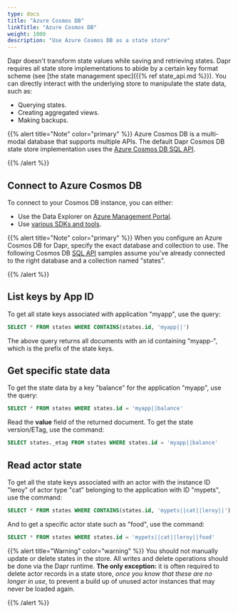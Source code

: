 ```yaml
---
type: docs
title: "Azure Cosmos DB"
linkTitle: "Azure Cosmos DB"
weight: 1000
description: "Use Azure Cosmos DB as a state store"
---
```


Dapr doesn't transform state values while saving and retrieving states. Dapr requires all state store implementations to abide by a certain key format scheme (see [the state management spec]({{% ref state_api.md %}}). You can directly interact with the underlying store to manipulate the state data, such as:

- Querying states.
- Creating aggregated views.
- Making backups.

{{% alert title="Note" color="primary" %}}
Azure Cosmos DB is a multi-modal database that supports multiple APIs. The default Dapr Cosmos DB state store implementation uses the [Azure Cosmos DB SQL API](https://docs.microsoft.com/azure/cosmos-db/sql-query-getting-started).

{{% /alert %}}

## Connect to Azure Cosmos DB

To connect to your Cosmos DB instance, you can either:

- Use the Data Explorer on [Azure Management Portal](https://portal.azure.com). 
- Use [various SDKs and tools](https://docs.microsoft.com/azure/cosmos-db/mongodb-introduction).

{{% alert title="Note" color="primary" %}}
When you configure an Azure Cosmos DB for Dapr, specify the exact database and collection to use. The following Cosmos DB [SQL API](https://docs.microsoft.com/azure/cosmos-db/sql-query-getting-started) samples assume you've already connected to the right database and a collection named "states".

{{% /alert %}}

## List keys by App ID

To get all state keys associated with application "myapp", use the query:

```sql
SELECT * FROM states WHERE CONTAINS(states.id, 'myapp||')
```

The above query returns all documents with an id containing "myapp-", which is the prefix of the state keys.

## Get specific state data

To get the state data by a key "balance" for the application "myapp", use the query:

```sql
SELECT * FROM states WHERE states.id = 'myapp||balance'
```

Read the **value** field of the returned document. To get the state version/ETag, use the command:

```sql
SELECT states._etag FROM states WHERE states.id = 'myapp||balance'
```

## Read actor state

To get all the state keys associated with an actor with the instance ID "leroy" of actor type "cat" belonging to the application with ID "mypets", use the command:

```sql
SELECT * FROM states WHERE CONTAINS(states.id, 'mypets||cat||leroy||')
```

And to get a specific actor state such as "food", use the command:

```sql
SELECT * FROM states WHERE states.id = 'mypets||cat||leroy||food'
```

{{% alert title="Warning" color="warning" %}}
You should not manually update or delete states in the store. All writes and delete operations should be done via the Dapr runtime. **The only exception:** it is often required to delete actor records in a state store, _once you know that these are no longer in use_, to prevent a build up of unused actor instances that may never be loaded again.

{{% /alert %}}
